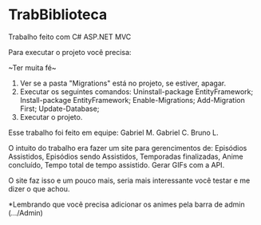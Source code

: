 # TrabBiblioteca
Trabalho feito com C# ASP.NET MVC

Para executar o projeto você precisa: 

~Ter muita fé~

1. Ver se a pasta "Migrations" está no projeto, se estiver, apagar. 
2. Executar os seguintes comandos: 
   Uninstall-package EntityFramework;
   Install-package EntityFramework;
   Enable-Migrations;
   Add-Migration First;
   Update-Database;
3. Executar o projeto. 

Esse trabalho foi feito em equipe:
Gabriel M. 
Gabriel C.
Bruno L. 

O intuito do trabalho era fazer um site para gerencimentos de:
Episódios Assistidos, 
Episódios sendo Assistidos,
Temporadas finalizadas,
Anime concluído, 
Tempo total de tempo assistido. 
Gerar GIFs com a API. 

O site faz isso e um pouco mais, seria mais interessante você testar e me dizer o que achou. 

*Lembrando que você precisa adicionar os animes pela barra de admin (.../Admin) 
 
